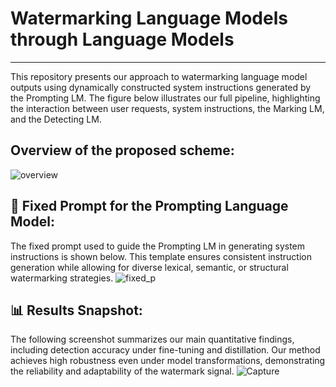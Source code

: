 # Watermarking Language Models through Language Models
---
This repository presents our approach to watermarking language model outputs using dynamically constructed system instructions generated by the Prompting LM. The figure below illustrates our full pipeline, highlighting the interaction between user requests, system instructions, the Marking LM, and the Detecting LM.

**Overview of the proposed scheme:**
---
![overview](https://github.com/user-attachments/assets/6f26dbfa-5cbe-412d-9953-5d1076e4bba8)


**💬 Fixed Prompt for the Prompting Language Model:**
---
The fixed prompt used to guide the Prompting LM in generating system instructions is shown below. This template ensures consistent instruction generation while allowing for diverse lexical, semantic, or structural watermarking strategies.
![fixed_p](https://github.com/user-attachments/assets/31aecde7-c20e-44fa-8fa0-d775640500fb)

**📊 Results Snapshot:**
---
The following screenshot summarizes our main quantitative findings, including detection accuracy under fine-tuning and distillation. Our method achieves high robustness even under model transformations, demonstrating the reliability and adaptability of the watermark signal.
![Capture](https://github.com/user-attachments/assets/8b1a7855-e797-427f-8cdb-3370eb6b3e9f)
